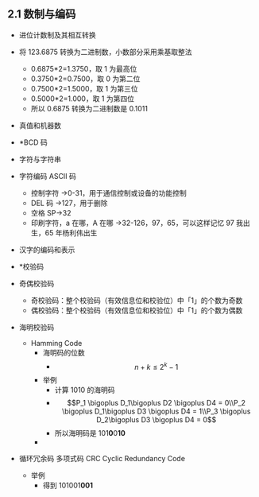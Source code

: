 ## 2.1 数制与编码

- 进位计数制及其相互转换

- 将 123.6875 转换为二进制数，小数部分采用乘基取整法

  - 0.6875\*2=1.3750，取 1 为最高位
  - 0.3750\*2=0.7500，取 0 为第二位
  - 0.7500\*2=1.5000，取 1 为第三位
  - 0.5000\*2=1.000，取 1 为第四位
  - 所以 0.6875 转换为二进制数是 0.1011

- 真值和机器数
- \*BCD 码
- 字符与字符串
- 字符编码 ASCII 码
  - 控制字符 →0-31，用于通信控制或设备的功能控制
  - DEL 码 →127，用于删除
  - 空格 SP→32
  - 印刷字符，a 在哪，A 在哪 →32-126，97，65，可以这样记忆 97 我出生，65 年杨利伟出生
- 汉字的编码和表示
- \*校验码
- 奇偶校验码
  - 奇校验码：整个校验码（有效信息位和校验位）中「1」的个数为奇数
  - 偶校验码：整个校验码（有效信息位和校验位）中「1」的个数为偶数
- 海明校验码
  - Hamming Code
    - 海明码的位数
      - $$n+k \le 2^k-1$$
    - 举例
      - 计算 1010 的海明码
      - $$P_1 \bigoplus D_1\bigoplus D2 \bigoplus D4 = 0\\P_2 \bigoplus D_1\bigoplus D3 \bigoplus D4 = 1\\P_3 \bigoplus D_2\bigoplus D3 \bigoplus D4 = 0$$
      - 所以海明码是 101**0**0**10**
    -
- 循环冗余码 多项式码 CRC Cyclic Redundancy Code
  - 举例
    - 得到 101001**001**

